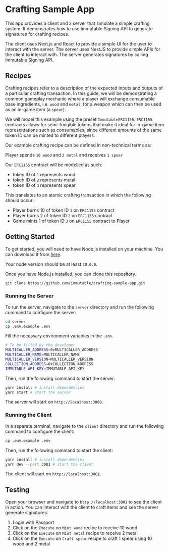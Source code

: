 # Crafting Sample App

This app provides a client and a server that simulate a simple crafting system. It demonstrates how to use Immutable Signing API to generate signatures for crafting recipes.

The client uses Next.js and React to provide a simple UI for the user to interact with the server. The server uses NestJS to provide simple APIs for the client to interact with. The server generates signatures by calling Immutable Signing API.

## Recipes

Crafting recipes refer to a description of the expected inputs and outputs of a particular crafting transaction. In this guide, we will be demonstrating a common gameplay mechanic where a player will exchange consumable base ingredients, i.e. `wood` and `metal`, for a weapon which can then be used as an in-game item (a `spear`).

We will model this example using the preset `ImmutableERC1155`. `ERC1155` contracts allows for semi-fungible tokens that make it ideal for in-game item representations such as consumables, since different amounts of the same token ID can be minted to different players.

Our example crafting recipe can be defined in non-technical terms as:

Player spends `10 wood` and `2 metal` and receives `1 spear`

Our `ERC1155` contract will be modelled as such:

- token ID of `1` represents wood
- token ID of `2` represents metal
- token ID of `3` represents spear

This translates to an atomic crafting transaction in which the following should occur:

- Player burns 10 of token ID `1` on `ERC1155` contract
- Player burns 2 of token ID `2` on `ERC1155` contract
- Game mints 1 of token ID `3` on `ERC1155` contract to Player

## Getting Started

To get started, you will need to have Node.js installed on your machine. You can download it from [here](https://nodejs.org/).

Your node version should be at least `20.0.0`.

Once you have Node.js installed, you can clone this repository.

```bash
git clone https://github.com/immutable/crafting-sample-app.git
```

### Running the Server

To run the server, navigate to the `server` directory and run the following command to configure the server:

```bash
cd server
cp .env.example .env
```

Fill the necessary environment variables in the `.env`.

```bash
# To be filled by the developer
MULTICALLER_ADDRESS=0xMULTICALLER_ADDRESS
MULTICALLER_NAME=MULTICALLER_NAME
MULTICALLER_VERSION=MULTICALLER_VERSION
COLLECTION_ADDRESS=0xCOLLECTION_ADDRESS
IMMUTABLE_API_KEY=IMMUTABLE_API_KEY
```

Then, run the following command to start the server:

```bash
yarn install # install dependencies
yarn start # start the server
```

The server will start on `http://localhost:3000`.

### Running the Client

In a separate terminal, navigate to the `client` directory and run the following command to configure the client:

```bash
cp .env.example .env
```

Then, run the following command to start the client:

```bash
yarn install # install dependencies
yarn dev --port 3001 # start the client
```

The client will start on `http://localhost:3001`.

## Testing

Open your browser and navigate to `http://localhost:3001` to see the client in action. You can interact with the client to craft items and see the server generate signatures.

1. Login with Passport
2. Click on the `Execute` on `Mint wood` recipe to receive 10 wood 
3. Click on the `Execute` on `Mint metal` recipe to receive 2 metal
4. Click on the `Execute` on `Craft spear` recipe to craft 1 spear using 10 wood and 2 metal 
